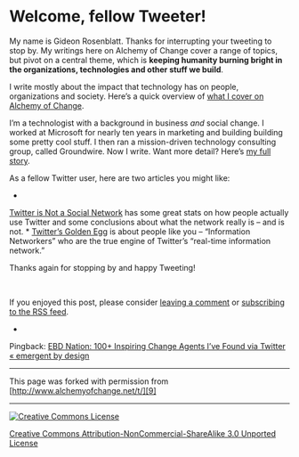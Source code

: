 

#  Welcome, fellow Tweeter! 

My name is Gideon Rosenblatt. Thanks for interrupting your tweeting to stop 
by. My writings here on Alchemy of Change cover a range of topics, but pivot 
on a central theme, which is **keeping humanity burning bright in the organizations, 
technologies and other stuff we build**.

I write mostly about the impact that technology has on people, organizations 
and society. Here’s a quick overview of [what I cover on Alchemy of Change][1]. 

I’m a technologist with a background in business _and_ social change. I worked 
at Microsoft for nearly ten years in marketing and building building some pretty 
cool stuff. I then ran a mission-driven technology consulting group, called 
Groundwire. Now I write. Want more detail? Here’s [my full story][2].

As a fellow Twitter user, here are two articles you might like:

* 
[Twitter is Not a Social Network][3] has some great stats on how people actually use Twitter and some conclusions about what the network really is – and is not.
* 
[Twitter’s Golden Egg][4] is about people like you – “Information Networkers” who are the true engine of Twitter’s “real-time information network.”

Thanks again for stopping by and happy Tweeting!

 

[][5]

If you enjoyed this post, please consider [leaving a comment][6] or [subscribing 
to the RSS feed][7].

* 

Pingback: [EBD Nation: 100+ Inspiring Change Agents I’ve Found via Twitter 
« emergent by design][8]

----

This page was forked with permission from [http://www.alchemyofchange.net/t/][9]

----

[![Creative Commons License][10]][11]

[Creative Commons Attribution-NonCommercial-ShareAlike 3.0 Unported License][11]

[1]: http://www.alchemyofchange.net/about/about-alchemy-of-change/ (Alchemy of Change)
[2]: http://www.alchemyofchange.net/about/about-gideon-rosenblatt/ (Gideon Rosenblatt)
[3]: http://www.alchemyofchange.net/twitter-is-not-a-social-network/
[4]: http://www.alchemyofchange.net/twitters-golden-egg/
[5]: http://twitter.com/share
[6]: http://www.alchemyofchange.net/t/#comments
[7]: http://feeds.feedburner.com/AlchemyOfChange (Syndicate this site using RSS)
[8]: http://emergentbydesign.com/2011/05/02/ebd-nation-100-inspiring-change-agents-ive-found-via-twitter/
[9]: http://www.alchemyofchange.net/t/
[10]: http://i.creativecommons.org/l/by-nc-sa/3.0/88x31.png
[11]: http://creativecommons.org/licenses/by-nc-sa/3.0/